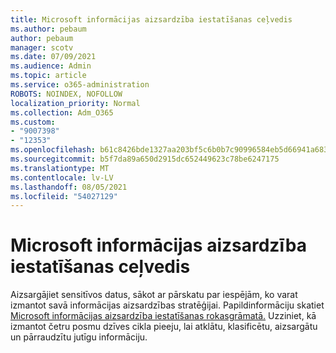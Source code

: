 ```yaml
---
title: Microsoft informācijas aizsardzība iestatīšanas ceļvedis
ms.author: pebaum
author: pebaum
manager: scotv
ms.date: 07/09/2021
ms.audience: Admin
ms.topic: article
ms.service: o365-administration
ROBOTS: NOINDEX, NOFOLLOW
localization_priority: Normal
ms.collection: Adm_O365
ms.custom:
- "9007398"
- "12353"
ms.openlocfilehash: b61c8426bde1327aa203bf5c6b0b7c90996584eb5d66941a683e3672654619ac
ms.sourcegitcommit: b5f7da89a650d2915dc652449623c78be6247175
ms.translationtype: MT
ms.contentlocale: lv-LV
ms.lasthandoff: 08/05/2021
ms.locfileid: "54027129"
---
```

# <a name="microsoft-information-protection-setup-guide"></a>Microsoft informācijas aizsardzība iestatīšanas ceļvedis

Aizsargājiet sensitīvos datus, sākot ar pārskatu par iespējām, ko varat izmantot savā informācijas aizsardzības stratēģijai. Papildinformāciju skatiet [Microsoft informācijas aizsardzība iestatīšanas rokasgrāmatā.](https://admin.microsoft.com/adminportal/home#/modernonboarding/mipsetupguide) Uzziniet, kā izmantot četru posmu dzīves cikla pieeju, lai atklātu, klasificētu, aizsargātu un pārraudzītu jutīgu informāciju.